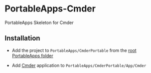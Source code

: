 # PortableApps-Cmder
PortableApps Skeleton for Cmder

## Installation

* Add the project to `PortableApps/CmderPortable` from the [root PortableApps folder](https://github.com/Starli0n/PortableApps-Root)

* Add [Cmder](https://starli0n.github.io/ToolChain/Cmder) application to `PortableApps/CmderPortable/App/Cmder`
